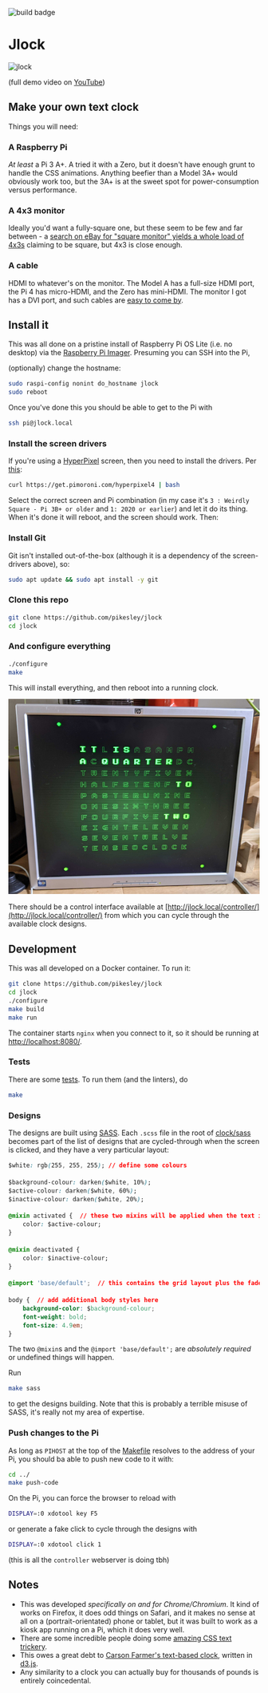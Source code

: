 ![build badge](https://github.com/pikesley/jlock/actions/workflows/main.yml/badge.svg?style=square)

# Jlock

![jlock](https://j.gifs.com/MZ8goP.gif)

(full demo video on [YouTube](https://www.youtube.com/watch?v=X-VtmaGDBU8))

## Make your own text clock

Things you will need:

### A Raspberry Pi

*At least* a Pi 3 A+. A tried it with a Zero, but it doesn't have enough grunt to handle the CSS animations. Anything beefier than a Model 3A+ would obviously work too, but the 3A+ is at the sweet spot for power-consumption versus performance.

### A 4x3 monitor

Ideally you'd want a fully-square one, but these seem to be few and far between - a [search on eBay for "square monitor" yields a whole load of 4x3s](https://www.ebay.co.uk/sch/i.html?_from=R40&_trksid=p2380057.m570.l1313&_nkw=square+monitor&_sacat=0) claiming to be square, but 4x3 is close enough.

### A cable

HDMI to whatever's on the monitor. The Model A has a full-size HDMI port, the Pi 4 has micro-HDMI, and the Zero has mini-HDMI. The monitor I got has a DVI port, and such cables are [easy to come by](https://www.ebay.co.uk/sch/i.html?_from=R40&_trksid=p2380057.m570.l1311&_nkw=hdmi+dvi+cable&_sacat=0).

## Install it

This was all done on a pristine install of Raspberry Pi OS Lite (i.e. no desktop) via the [Raspberry Pi Imager](https://www.raspberrypi.com/news/raspberry-pi-imager-imaging-utility/). Presuming you can SSH into the Pi,

(optionally) change the hostname:

```bash
sudo raspi-config nonint do_hostname jlock
sudo reboot
```

Once you've done this you should be able to get to the Pi with

```bash
ssh pi@jlock.local
```

### Install the screen drivers

If you're using a [HyperPixel](https://shop.pimoroni.com/products/hyperpixel-4-square?variant=30138251444307) screen, then you need to install the drivers. Per [this](https://github.com/pimoroni/hyperpixel4):

```bash
curl https://get.pimoroni.com/hyperpixel4 | bash
```

Select the correct screen and Pi combination (in my case it's `3 : Weirdly Square - Pi 3B+ or older` and `1: 2020 or earlier`) and let it do its thing. When it's done it will reboot, and the screen should work. Then:

### Install Git

Git isn't installed out-of-the-box (although it is a dependency of the screen-drivers above), so:

```bash
sudo apt update && sudo apt install -y git
```

### Clone this repo

```bash
git clone https://github.com/pikesley/jlock
cd jlock
```

### And configure everything

```bash
./configure
make
```

This will install everything, and then reboot into a running clock.

![running jlock](assets/images/jlock.png)

There should be a control interface available at [http://jlock.local/controller/](http://jlock.local/controller/) from which you can cycle through the available clock designs.

## Development

This was all developed on a Docker container. To run it:

```bash
git clone https://github.com/pikesley/jlock
cd jlock
./configure
make build
make run
```

The container starts `nginx` when you connect to it, so it should be running at [http://localhost:8080/](http://localhost:8080/).

### Tests

There are some [tests](tests/). To run them (and the linters), do

```bash
make
```

### Designs

The designs are built using [SASS](https://sass-lang.com/dart-sass). Each `.scss` file in the root of [clock/sass](clock/sass) becomes part of the list of designs that are cycled-through when the screen is clicked, and they have a very particular layout:

```css
$white: rgb(255, 255, 255); // define some colours

$background-colour: darken($white, 10%);
$active-colour: darken($white, 60%);
$inactive-colour: darken($white, 20%);

@mixin activated {  // these two mixins will be applied when the text is faded in or out
    color: $active-colour;
}

@mixin deactivated {
    color: $inactive-colour;
}

@import 'base/default';  // this contains the grid layout plus the fade-in and -out animations

body {  // add additional body styles here
    background-color: $background-colour;
    font-weight: bold;
    font-size: 4.9em;
}
```

The two `@mixin`s and the `@import 'base/default';` are *absolutely required* or undefined things will happen.

Run

```bash
make sass
```

to get the designs building. Note that this is probably a terrible misuse of SASS, it's really not my area of expertise.

### Push changes to the Pi

As long as `PIHOST` at the top of the [Makefile](Makefile) resolves to the address of your Pi, you should ba able to push new code to it with:

```bash
cd ../
make push-code
```

On the Pi, you can force the browser to reload with

```bash
DISPLAY=:0 xdotool key F5
```

or generate a fake click to cycle through the designs with

```bash
DISPLAY=:0 xdotool click 1
```

(this is all the `controller` webserver is doing tbh)

## Notes

* This was developed *specifically on and for Chrome/Chromium*. It kind of works on Firefox, it does odd things on Safari, and it makes no sense at all on a (portrait-orientated) phone or tablet, but it was built to work as a kiosk app running on a Pi, which it does very well.
* There are some incredible people doing some [amazing CSS text trickery](https://freefrontend.com/css-text-effects/).
* This owes a great debt to [Carson Farmer's text-based clock](http://bl.ocks.org/carsonfarmer/a60c1ffa72bf58934bbd), written in [d3.js](https://d3js.org/).
* Any similarity to a clock you can actually buy for thousands of pounds is entirely coincedental.










